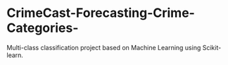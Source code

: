 # CrimeCast-Forecasting-Crime-Categories-
Multi-class classification project based on Machine Learning using Scikit-learn.
